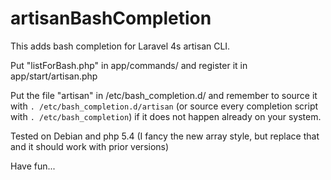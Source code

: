 artisanBashCompletion
=====================

This adds bash completion for Laravel 4s artisan CLI.

Put "listForBash.php" in app/commands/ and register it in app/start/artisan.php

Put the file "artisan" in /etc/bash_completion.d/ and remember to source it with `. /etc/bash_completion.d/artisan` (or source every completion script with `. /etc/bash_completion`) if it does not happen already on your system.

Tested on Debian and php 5.4 (I fancy the new array style, but replace that and it should work with prior versions)

Have fun...

